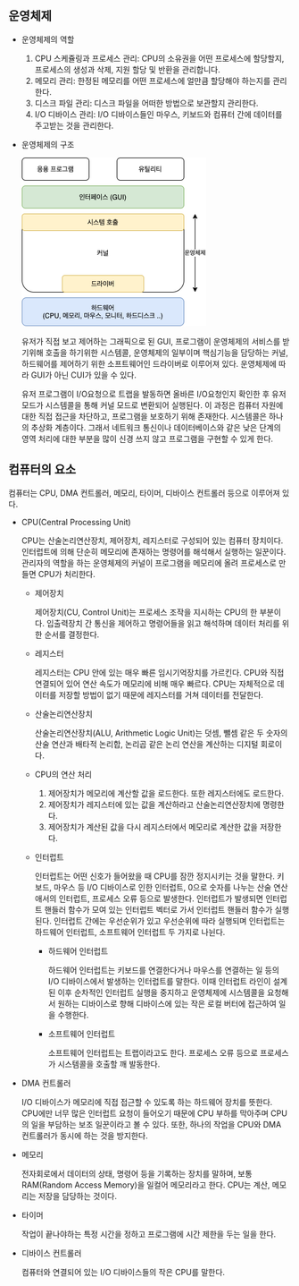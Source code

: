 ## 운영체제

* 운영체제의 역할

    1. CPU 스케쥴링과 프로세스 관리: CPU의 소유권을 어떤 프로세스에 할당할지, 프로세스의 생성과 삭제, 지원 할당 및 반환을 관리합니다.
    2. 메모리 관리: 한정된 메모리를 어떤 프로세스에 얼만큼 할당해야 하는지를 관리한다.
    3. 디스크 파일 관리: 디스크 파일을 어떠한 방법으로 보관할지 관리한다.
    4. I/O 디바이스 관리: I/O 디바이스들인 마우스, 키보드와 컴퓨터 간에 데이터를 주고받는 것을 관리한다.

* 운영체제의 구조

    ![운영체제의 구조](./image/%EC%9A%B4%EC%98%81%EC%B2%B4%EC%A0%9C%EC%9D%98%20%EA%B5%AC%EC%A1%B0.png)

    유저가 직접 보고 제어하는 그래픽으로 된 GUI, 프로그램이 운영체제의 서비스를 받기위해 호출을 하기위한 시스템콜, 운영체제의 일부이며 핵심기능을 담당하는 커널, 하드웨어를 제어하기 위한 소프트웨어인 드라이버로 이루어져 있다. 운영체제에 따라 GUI가 아닌 CUI가 있을 수 있다.

    유저 프로그램이 I/O요청으로 트랩을 발동하면 올바른 I/O요청인지 확인한 후 유저 모드가 시스템콜을 통해 커널 모드로 변환되어 실행된다. 이 과정은 컴퓨터 자원에 대한 직접 접근을 차단하고, 프로그램을 보호하기 위해 존재한다. 시스템콜은 하나의 추상화 계층이다. 그래서 네트워크 통신이나 데이터베이스와 같은 낮은 단계의 영역 처리에 대한 부분을 많이 신경 쓰지 않고 프로그램을 구현할 수 있게 한다.

## 컴퓨터의 요소

컴퓨터는 CPU, DMA 컨트롤러, 메모리, 타이머, 디바이스 컨트롤러 등으로 이루어져 있다.

* CPU(Central Processing Unit)

    CPU는 산술논리연산장치, 제어장치, 레지스터로 구성되어 있는 컴퓨터 장치이다. 인터럽트에 의해 단순히 메모리에 존재하는 명령어를 해석해서 실행하는 일꾼이다. 관리자의 역할을 하는 운영체제의 커널이 프로그램을 메모리에 올려 프로세스로 만들면 CPU가 처리한다.

    * 제어장치

        제어장치(CU, Control Unit)는 프로세스 조작을 지시하는 CPU의 한 부분이다. 입출력장치 간 통신을 제어하고 명령어들을 읽고 해석하며 데이터 처리를 위한 순서를 결정한다.

    * 레지스터

        레지스터는 CPU 안에 있는 매우 빠른 임시기억장치를 가르킨다. CPU와 직접 연결되어 있어 연산 속도가 메모리에 비해 매우 빠르다. CPU는 자체적으로 데이터를 저장할 방법이 없기 때문에 레지스터를 거쳐 데이터를 전달한다.

    * 산술논리연산장치

        산술논리연산장치(ALU, Arithmetic Logic Unit)는 덧셈, 뺄셈 같은 두 숫자의 산술 연산과 배타적 논리합, 논리곱 같은 논리 연산을 계산하는 디지털 회로이다.

    * CPU의 연산 처리

        1. 제어장치가 메모리에 계산할 값을 로드한다. 또한 레지스터에도 로드한다.
        2. 제어장치가 레지스터에 있는 값을 계산하라고 산술논리연산장치에 명령한다.
        3. 제어장치가 계산된 값을 다시 레지스터에서 메모리로 계산한 값을 저장한다.

    * 인터럽트

        인터럽트는 어떤 신호가 들어왔을 때 CPU를 잠깐 정지시키는 것을 말한다. 키보드, 마우스 등 I/O 디바이스로 인한 인터럽트, 0으로 숫자를 나누는 산술 연산애서의 인터럽트, 프로세스 오류 등으로 발생한다. 인터럽트가 발생되면 인터럽트 핸들러 함수가 모여 있는 인터럽트 벡터로 가서 인터럽트 핸들러 함수가 실행된다. 인터럽트 간에는 우선순위가 있고 우선순위에 따라 실행되며 인터럽트는 하드웨어 인터럽트, 소프트웨어 인터럽트 두 가지로 나뉜다.

        * 하드웨어 인터럽트

            하드웨어 인터럽트는 키보드를 연결한다거나 마우스를 연결하는 일 등의 I/O 디바이스에서 발생하는 인터럽트를 말한다. 이때 인터럽트 라인이 설계된 이후 순차적인 인터럽트 실행을 중지하고 운영체제에 시스템콜을 요청해서 원하는 디바이스로 향해 디바이스에 있는 작은 로컬 버터에 접근하여 일을 수행한다.

        * 소프트웨어 인터럽트

            소프트웨어 인터럽트는 트랩이라고도 한다. 프로세스 오류 등으로 프로세스가 시스템콜을 호출할 깨 발동한다.

* DMA 컨트롤러

    I/O 디바이스가 메모리에 직접 접근할 수 있도록 하는 하드웨어 장치를 뜻한다. CPU에만 너무 많은 인터럽트 요청이 들어오기 때문에 CPU 부하를 막아주며 CPU의 일을 부담하는 보조 일꾼이라고 볼 수 있다. 또한, 하나의 작업을 CPU와 DMA 컨트롤러가 동시에 하는 것을 방지한다.

* 메모리

    전자회로에서 데이터의 상태, 명령어 등을 기록하는 장치를 말하며, 보통 RAM(Random Access Memory)을 일컬어 메모리라고 한다. CPU는 계산, 메모리는 저장을 담당하는 것이다.

* 타이머

    작업이 끝나야하는 특정 시간을 정하고 프로그램에 시간 제한을 두는 일을 한다.

* 디바이스 컨트롤러

    컴퓨터와 연결되어 있는 I/O 디바이스들의 작은 CPU를 말한다.